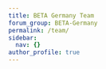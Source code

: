 ```yaml
---
title: BETA Germany Team
forum_group: BETA-Germany
permalink: /team/
sidebar:
  nav: {}
author_profile: true
---
```

